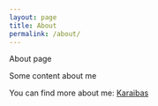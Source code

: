 ```yaml
---
layout: page
title: About
permalink: /about/
---
```


About page

Some content about me

You can find more about me:
[Karaibas][domain]

[domain]: https://www.karaibas.com
